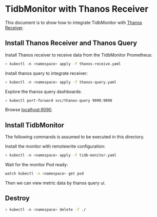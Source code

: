 # TidbMonitor with Thanos Receiver

This document is to show how to integrate TidbMonitor with [Thanos Receiver](https://thanos.io/tip/components/receive.md/).

## Install Thanos Receiver and Thanos Query

Install Thanos receiver to receive data from the TidbMonitor Prometheus:

```bash
> kubectl -n <namespace> apply -f thanos-receive.yaml
```

Install thanos query to integrate receiver:

```bash
> kubectl -n <namespace> apply -f thanos-query.yaml
```

Explore the thanos query dashboards:

```bash
> kubectl port-forward svc/thanos-query 9090:9090
```

Browse [localhost:9090](http://localhost:9090).

## Install TidbMonitor

The following commands is assumed to be executed in this directory.

Install the monitor with remotewrite configuration:

```bash
> kubectl -n <namespace> apply -f tidb-monitor.yaml
```

Wait for the monitor Pod ready:

```bash
watch kubectl -n <namespace> get pod
```

Then we can view metric data by thanos query ui.

## Destroy

```bash
> kubectl -n <namespace> delete -f ./
```
